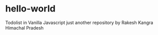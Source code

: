 # hello-world
Todolist in Vanilla Javascript
just another repository by Rakesh
Kangra Himachal Pradesh
